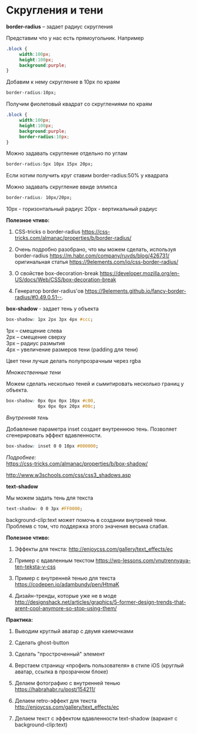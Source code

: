 # Скругления и тени

**border-radius** – задает радиус скругления

Представим что у нас есть прямоугольник. Например

```css
.block {
     width:100px;
     height:100px;
     background:purple;
}
```
Добавим к нему скругление в 10px по краям

```css
border-radius:10px;
```

Получим фиолетовый квадрат со скруглениями по краям

```css
.block {
     width:100px;
     height:100px;
     background:purple;
     border-radius:10px;
}
```

Можно задавать скругление отдельно по углам

```css
border-radius:5px 10px 15px 20px;
```

Если хотим получить круг ставим border-radius:50% у квадрата

Можно задавать скругление ввиде эллипса

```css
border-radius: 10px/20px;
```

10px - горизонтальный радиус
20px - вертикальный радиус

**Полезное чтиво:**

1. CSS-tricks о border-radius
     https://css-tricks.com/almanac/properties/b/border-radius/
2. Очень подробно разобрано, что мы можем сделать, используя border-radius
https://m.habr.com/company/ruvds/blog/426731/
оригинальная статья
https://9elements.com/io/css-border-radius/

3. О свойстве box-decoration-break
     https://developer.mozilla.org/en-US/docs/Web/CSS/box-decoration-break
4. Генератор border-radius'ов
     https://9elements.github.io/fancy-border-radius/#0.49.0.51--.

**box-shadow** - задает тень у объекта

```css
box-shadow: 1px 2px 3px 4px #ccc;
```

1px – смещение слева<BR>
2px – смещение сверху<BR>
3px – радиус размытия<BR>
4px – увеличение размеров тени (padding для тени)

Цвет тени лучше делать полупрозрачным через rgba

_Множественные тени_

Можем сделать несколько теней и сымитировать несколько границ у объекта.

```css
box-shadow: 0px 0px 0px 10px #c00,
            0px 0px 0px 20px #00c;
```
_Внутренняя тень_

Добавление параметра inset создает внутреннюю тень. Позволяет сгенерировать эффект вдавленности.  

```css
box-shadow: inset 0 0 10px #000000;
```

_Подробнее:_<BR>
https://css-tricks.com/almanac/properties/b/box-shadow/     

http://www.w3schools.com/css/css3_shadows.asp



**text-shadow**

Мы можем задать тень для текста

```css
text-shadow: 0 0 3px #FF0000;
```

background-clip:text может помочь в создании внутреней тени. Проблемв с том, что поддержка этого значения весьма слабая.


**Полезное чтиво:**

1. Эффекты для текста:
http://enjoycss.com/gallery/text_effects/ec

2. Пример с вдавленным текстом
https://wp-lessons.com/vnutrennyaya-ten-teksta-v-css

3. Пример с внутренней тенью для текста
https://codepen.io/adambundy/pen/HtmaK

4. Дизайн-тренды, которые уже не в моде
http://designshack.net/articles/graphics/5-former-design-trends-that-arent-cool-anymore-so-stop-using-them/




**Практика:**

1. Выводим круглый аватар с двумя каемочками
2. Сделать ghost-button
3. Сделать "простроченный" элемент
4. Верстаем страницу «профиль пользователя» в стиле iOS (круглый аватар, ссылка в прозрачном блоке)
5. Делаем фотографию с внутренней тенью https://habrahabr.ru/post/154211/
6. Делаем retro-эффект для текста http://enjoycss.com/gallery/text_effects/ec

7. Делаем текст с эффектом вдавленности text-shadow (вариант с background-clip:text)


